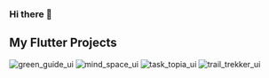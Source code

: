 ### Hi there 👋

## My Flutter Projects
![green_guide_ui](https://github.com/anandanmukh/anandanmukh/assets/67072228/886f2b81-81c8-4dcb-a6be-cea506b22b2a)
![mind_space_ui](https://github.com/anandanmukh/anandanmukh/assets/67072228/99727a79-8459-4b5e-a481-0383d79132ca)
![task_topia_ui](https://github.com/anandanmukh/anandanmukh/assets/67072228/7fe7da21-2961-4a4e-afcf-a4f09a9b4d56)
![trail_trekker_ui](https://github.com/anandanmukh/anandanmukh/assets/67072228/8a8befec-e954-43ba-bdae-ef7e10338703)


<!--
**anandanmukh/anandanmukh** is a ✨ _special_ ✨ repository because its `README.md` (this file) appears on your GitHub profile.

Here are some ideas to get you started:

- 🔭 I’m currently working on ...
- 🌱 I’m currently learning ...
- 👯 I’m looking to collaborate on ...
- 🤔 I’m looking for help with ...
- 💬 Ask me about ...
- 📫 How to reach me: ...
- 😄 Pronouns: ...
- ⚡ Fun fact: ...
-->
